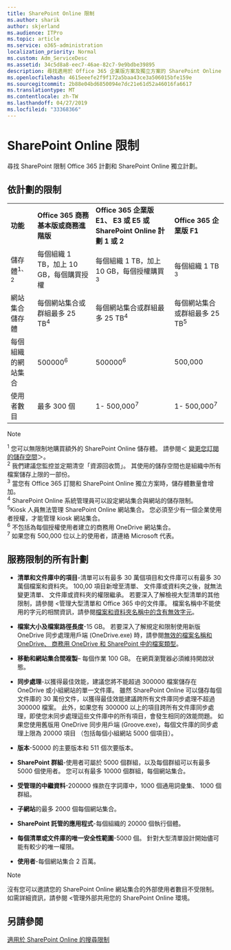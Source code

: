 ```yaml
---
title: SharePoint Online 限制
ms.author: sharik
author: skjerland
ms.audience: ITPro
ms.topic: article
ms.service: o365-administration
localization_priority: Normal
ms.custom: Adm_ServiceDesc
ms.assetid: 34c5d8a8-eec7-46ae-82c7-9e9bdbe39895
description: 尋找適用於 Office 365 企業版方案及獨立方案的 SharePoint Online 限制。
ms.openlocfilehash: 4615eeefe2f9f172a5baa43ce3a506015bfe159e
ms.sourcegitcommit: 2b88e04bd6850094e7dc21e61d52a46016fa6617
ms.translationtype: MT
ms.contentlocale: zh-TW
ms.lasthandoff: 04/27/2019
ms.locfileid: "33368366"
---
```

# <a name="sharepoint-online-limits"></a>SharePoint Online 限制

尋找 SharePoint 限制 Office 365 計劃和 SharePoint Online 獨立計劃。
  
## <a name="limits-by-plan"></a>依計劃的限制

|||||
|:-----|:-----|:-----|:-----|
|**功能** <br/> |**Office 365 商務基本版或商務進階版** <br/> |**Office 365 企業版 E1、 E3 或 E5 或 SharePoint Online 計劃 1 或 2** <br/> | **Office 365 企業版 F1** <br/> |
|儲存體<sup>1、2</sup> <br/> |每個組織 1 TB，加上 10 GB，每個購買授權  <br/> |每個組織 1 TB，加上 10 GB，每個授權購買<sup>3</sup> <br/> |每個組織 1 TB <sup>3</sup> <br/> |
|網站集合儲存體  <br/> |每個網站集合或群組最多 25 TB<sup>4</sup> <br/> |每個網站集合或群組最多 25 TB<sup>4</sup> <br/> |每個網站集合或群組最多 25 TB<sup>5</sup> <br/> |
|每個組織的網站集合  <br/> |500000<sup>6</sup> <br/> |500000<sup>6</sup> <br/> |500,000<br/> |
|使用者數目  <br/> |最多 300 個  <br/> |1- 500,000<sup>7</sup> <br/> |1- 500,000<sup>7</sup> <br/> |
   
> [!NOTE]
> <sup>1</sup> 您可以無限制地購買額外的 SharePoint Online 儲存體。 請參閱＜ [變更您訂閱的儲存空間](https://support.office.com/article/96EA3533-DE64-4B01-839A-C560875A662C)＞。 
<br/><sup>2</sup> 我們建議您監控並定期清空「資源回收筒」。 其使用的儲存空間也是組織中所有檔案儲存上限的一部份。 
<br/> <sup>3</sup> 當您有 Office 365 訂閱和 SharePoint Online 獨立方案時，儲存體數量會增加。 
<br/><sup>4</sup> SharePoint Online 系統管理員可以設定網站集合與網站的儲存限制。
<br/> <sup>5</sup>Kiosk 人員無法管理 SharePoint Online 網站集合。 您必須至少有一個企業使用者授權，才能管理 kiosk 網站集合。 
<br/> <sup>6</sup> 不包括為每個授權使用者建立的商務用 OneDrive 網站集合。 
<br/><sup>7</sup> 如果您有 500,000 位以上的使用者，請連絡 Microsoft 代表。 
  

  
## <a name="service-limits-for-all-plans"></a>服務限制的所有計劃

- **清單和文件庫中的項目**-清單可以有最多 30 萬個項目和文件庫可以有最多 30 萬個檔案和資料夾。 100,00 項目新增至清單、 文件庫或資料夾之後，就無法變更清單、 文件庫或資料夾的權限繼承。 若要深入了解檢視大型清單的其他限制，請參閱 <<c0>管理大型清單和 Office 365 中的文件庫。 檔案名稱中不能使用的字元的相關資訊，請參閱[檔案和資料夾名稱中的含有無效字元](https://support.office.com/article/64883a5d-228e-48f5-b3d2-eb39e07630fa)。

- **檔案大小及檔案路徑長度**-15 GB。 若要深入了解規定和限制使用新版 OneDrive 同步處理用戶端 (OneDrive.exe) 時，請參閱[無效的檔案名稱和 OneDrive、 商務用 OneDrive 和 SharePoint 中的檔案類型](https://support.office.com/article/64883a5d-228e-48f5-b3d2-eb39e07630fa)。

- **移動和網站集合間複製**– 每個作業 100 GB。 在網頁瀏覽器必須維持開啟狀態。

- **同步處理**-以獲得最佳效能，建議您將不能超過 300000 檔案儲存在 OneDrive 或小組網站的單一文件庫。 雖然 SharePoint Online 可以儲存每個文件庫的 30 萬份文件，以獲得最佳效能建議跨所有文件庫同步處理不超過 300000 檔案。 此外，如果您有 300000 以上的項目跨所有文件庫同步處理，即使您未同步處理這些文件庫中的所有項目，會發生相同的效能問題。 如果您使用舊版用 OneDrive 同步用戶端 (Groove.exe)，每個文件庫的同步處理上限為 20000 項目 （包括每個小組網站 5000 個項目）。

- **版本**-50000 的主要版本和 511 個次要版本。

- **SharePoint 群組**-使用者可屬於 5000 個群組，以及每個群組可以有最多 5000 個使用者。 您可以有最多 10000 個群組，每個網站集合。

- **受管理的中繼資料**-200000 條款在字詞庫中，1000 個通用詞彙集、 1000 個群組。

- **子網站**的最多 2000 個每個網站集合。

- **SharePoint 託管的應用程式**-每個組織的 20000 個執行個體。

- **每個清單或文件庫的唯一安全性範圍**-5000 個。 針對大型清單設計開始儘可能有較少的唯一權限。

- **使用者**-每個網站集合 2 百萬。

> [!NOTE]
> 沒有您可以邀請您的 SharePoint Online 網站集合的外部使用者數目不受限制。 如需詳細資訊，請參閱 <<c0>管理外部共用您的 SharePoint Online 環境。

## <a name="see-also"></a>另請參閱

[適用於 SharePoint Online 的搜尋限制](/sharepoint/search-limits)
